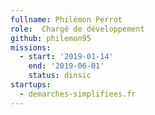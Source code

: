 ```yaml
---
fullname: Philémon Perrot
role:  Chargé de développement
github: philemon95
missions:
  - start: '2019-01-14'
    end: '2019-06-01'
    status: dinsic
startups:
  - demarches-simplifiees.fr
---
```

